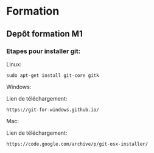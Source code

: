 # Formation
## Depôt formation M1

### Etapes pour installer git:

Linux:
```
sudo apt-get install git-core gitk
```
Windows: 

Lien de téléchargement: 
```
https://git-for-windows.github.io/
```
Mac: 

Lien de téléchargement:
```
https://code.google.com/archive/p/git-osx-installer/
```
